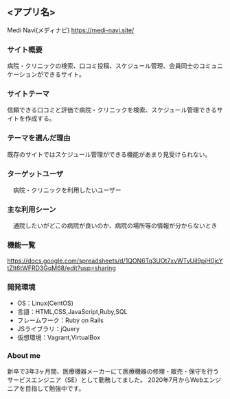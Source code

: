 ## <アプリ名>
  Medi Navi(メディナビ)
  https://medi-navi.site/
### サイト概要
  病院・クリニックの検索、口コミ投稿、スケジュール管理、会員同士のコミュニケーションができるサイト。

### サイトテーマ
  信頼できる口コミと評価で病院・クリニックを検索、スケジュール管理できるサイトを作成する。

### テーマを選んだ理由
  既存のサイトではスケジュール管理ができる機能があまり見受けられない。

### ターゲットユーザ
　病院・クリニックを利用したいユーザー

### 主な利用シーン
　通院したいがどこの病院が良いのか、病院の場所等の情報が分からないとき

### 機能一覧
https://docs.google.com/spreadsheets/d/1QON6Tq3UOt7xvWTvUil9pjH0jcYtZlt6tWFRD3GqM68/edit?usp=sharing

### 開発環境
- OS：Linux(CentOS)
- 言語：HTML,CSS,JavaScript,Ruby,SQL
- フレームワーク：Ruby on Rails
- JSライブラリ：jQuery
- 仮想環境：Vagrant,VirtualBox

### About me
新卒で3年3ヶ月間、医療機器メーカーにて医療機器の修理・販売・保守を行うサービスエンジニア（SE）として勤務してました。
2020年7月からWebエンジニアを目指して勉強中です。
